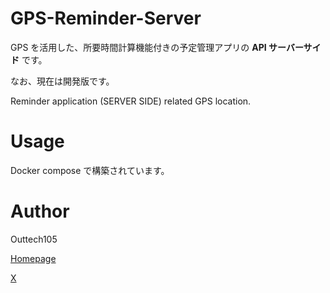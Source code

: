 # GPS-Reminder-Server

GPS を活用した、所要時間計算機能付きの予定管理アプリの **API サーバーサイド** です。

なお、現在は開発版です。

Reminder application (SERVER SIDE) related GPS location.

# Usage

Docker compose で構築されています。

# Author

Outtech105

[Homepage](https://outtech105.com)

[X](https://x.com/105techno)
